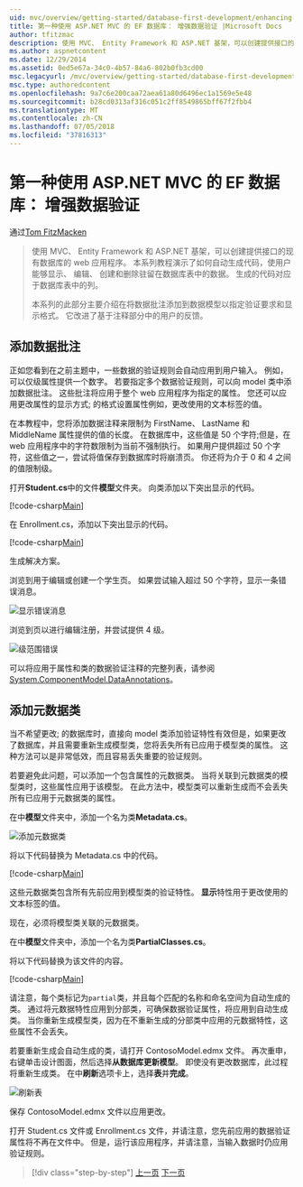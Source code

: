 ```yaml
---
uid: mvc/overview/getting-started/database-first-development/enhancing-data-validation
title: 第一种使用 ASP.NET MVC 的 EF 数据库： 增强数据验证 |Microsoft Docs
author: tfitzmac
description: 使用 MVC、 Entity Framework 和 ASP.NET 基架，可以创建提供接口的现有数据库的 web 应用程序。 此教程系列...
ms.author: aspnetcontent
ms.date: 12/29/2014
ms.assetid: 0ed5e67a-34c0-4b57-84a6-802b0fb3cd00
msc.legacyurl: /mvc/overview/getting-started/database-first-development/enhancing-data-validation
msc.type: authoredcontent
ms.openlocfilehash: 9a7c6e200caa72aea61a80d6496ec1a1569e5e48
ms.sourcegitcommit: b28cd0313af316c051c2ff8549865bff67f2fbb4
ms.translationtype: MT
ms.contentlocale: zh-CN
ms.lasthandoff: 07/05/2018
ms.locfileid: "37816313"
---
```

<a name="ef-database-first-with-aspnet-mvc-enhancing-data-validation"></a>第一种使用 ASP.NET MVC 的 EF 数据库： 增强数据验证
====================
通过[Tom FitzMacken](https://github.com/tfitzmac)

> 使用 MVC、 Entity Framework 和 ASP.NET 基架，可以创建提供接口的现有数据库的 web 应用程序。 本系列教程演示了如何自动生成代码，使用户能够显示、 编辑、 创建和删除驻留在数据库表中的数据。 生成的代码对应于数据库表中的列。
> 
> 本系列的此部分主要介绍在将数据批注添加到数据模型以指定验证要求和显示格式。 它改进了基于注释部分中的用户的反馈。


## <a name="add-data-annotations"></a>添加数据批注

正如您看到在之前主题中，一些数据的验证规则会自动应用到用户输入。 例如，可以仅级属性提供一个数字。 若要指定多个数据验证规则，可以向 model 类中添加数据批注。 这些批注将应用于整个 web 应用程序为指定的属性。 您还可以应用更改属性的显示方式; 的格式设置属性例如，更改使用的文本标签的值。

在本教程中，您将添加数据注释来限制为 FirstName、 LastName 和 MiddleName 属性提供的值的长度。 在数据库中，这些值是 50 个字符;但是，在 web 应用程序中的字符数限制为当前不强制执行。 如果用户提供超过 50 个字符，这些值之一，尝试将值保存到数据库时将崩溃页。 你还将为介于 0 和 4 之间的值限制级。

打开**Student.cs**中的文件**模型**文件夹。 向类添加以下突出显示的代码。

[!code-csharp[Main](enhancing-data-validation/samples/sample1.cs?highlight=5,15,17,20)]

在 Enrollment.cs，添加以下突出显示的代码。

[!code-csharp[Main](enhancing-data-validation/samples/sample2.cs?highlight=5,10)]

生成解决方案。

浏览到用于编辑或创建一个学生页。 如果尝试输入超过 50 个字符，显示一条错误消息。

![显示错误消息](enhancing-data-validation/_static/image1.png)

浏览到页以进行编辑注册，并尝试提供 4 级。

![级范围错误](enhancing-data-validation/_static/image2.png)

可以将应用于属性和类的数据验证注释的完整列表，请参阅[System.ComponentModel.DataAnnotations](https://msdn.microsoft.com/library/system.componentmodel.dataannotations.aspx)。

## <a name="add-metadata-classes"></a>添加元数据类

当不希望更改; 的数据库时，直接向 model 类添加验证特性有效但是，如果更改了数据库，并且需要重新生成模型类，您将丢失所有已应用于模型类的属性。 这种方法可以是非常低效，而且容易丢失重要的验证规则。

若要避免此问题，可以添加一个包含属性的元数据类。 当将关联到元数据类的模型类时，这些属性应用于该模型。 在此方法中，模型类可以重新生成而不会丢失所有已应用于元数据类的属性。

在中**模型**文件夹中，添加一个名为类**Metadata.cs**。

![添加元数据类](enhancing-data-validation/_static/image3.png)

将以下代码替换为 Metadata.cs 中的代码。

[!code-csharp[Main](enhancing-data-validation/samples/sample3.cs)]

这些元数据类包含所有先前应用到模型类的验证特性。 **显示**特性用于更改使用的文本标签的值。

现在，必须将模型类关联的元数据类。

在中**模型**文件夹中，添加一个名为类**PartialClasses.cs**。

将以下代码替换为该文件的内容。

[!code-csharp[Main](enhancing-data-validation/samples/sample4.cs)]

请注意，每个类标记为`partial`类，并且每个匹配的名称和命名空间为自动生成的类。 通过将元数据特性应用到分部类，可确保数据验证属性，将应用到自动生成类。 当你重新生成模型类，因为在不重新生成的分部类中应用的元数据特性，这些属性不会丢失。

若要重新生成会自动生成的类，请打开 ContosoModel.edmx 文件。 再次重申，右键单击设计图面，然后选择**从数据库更新模型**。 即使没有更改数据库，此过程将重新生成类。 在中**刷新**选项卡上，选择**表**并**完成**。

![刷新表](enhancing-data-validation/_static/image4.png)

保存 ContosoModel.edmx 文件以应用更改。

打开 Student.cs 文件或 Enrollment.cs 文件，并请注意，您先前应用的数据验证属性将不再在文件中。 但是，运行该应用程序，并请注意，当输入数据时仍应用验证规则。

> [!div class="step-by-step"]
> [上一页](customizing-a-view.md)
> [下一页](publish-to-azure.md)
